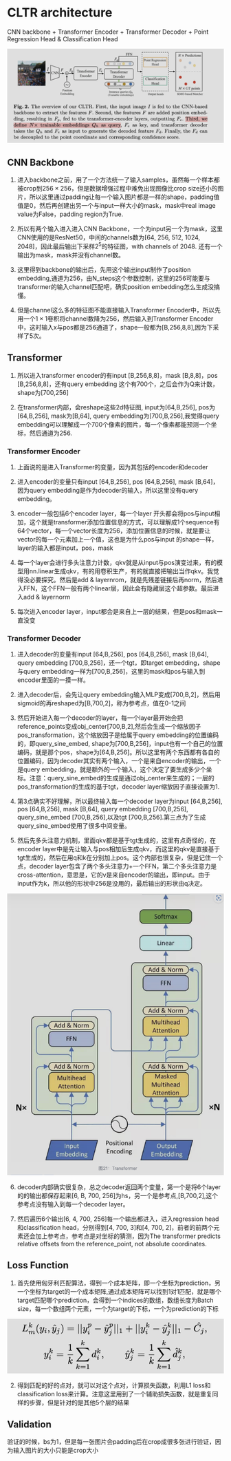 # CLTR architecture

CNN backbone + Transformer Encoder + Transformer Decoder + Point Regression Head & Classification Head

![](./images/CLTR.png)

## CNN Backbone

1. 进入backbone之前，用了一个方法统一了输入samples，虽然每一个样本都被crop到$256 \times 256$，但是数据增强过程中难免出现图像比crop size还小的图片，所以这里通过padding让每一个输入图片都是一样的shape，padding值值是0，然后再创建出另一个与input一样大小的mask，mask中real image value为False，padding region为True.

2. 所以有两个输入进入进入CNN Backbone，一个为input另一个为mask，这里CNN使用的是ResNet50，中间的channels数为[64, 256, 512, 1024, 2048]，因此最后输出下采样$2^5$的特征图，with channels of 2048. 还有一个输出为mask，mask并没有channel数。

3. 这里得到backbone的输出后，先用这个输出input制作了position embedding,通道为256，由N_steps这个参数控制，这里的256可能要与transformer的输入channel匹配吧，确实position embedding怎么生成没搞懂。

4. 但是channel这么多的特征图不能直接输入Transformer Encoder中，所以先用一个$1\times1$卷积将channel数降为256，然后输入到Transformer Encoder中，这时输入x与pos都是256通道了，shape一般都为[B,256,8,8],因为下采样了5次。

## Transformer

1. 所以进入transformer encoder的有input [B,256,8,8]，mask [B,8,8]，pos [B,256,8,8]，还有query embedding 这个有700个，之后会作为Q来计数，shape为[700,256]

2. 在transformer内部，会reshape这些2d特征图, input为[64,B,256], pos为[64,B,256], mask为[B,64], query embedding为[700,B,256],我觉得query embedding可以理解成一个700个像素的图片，每一个像素都能预测一个坐标，然后通道为256.

### Transformer Encoder

1. 上面说的是进入Transformer的变量，因为其包括的encoder和decoder

2. 进入encoder的变量只有input [64,B,256], pos [64,B,256], mask [B,64]，因为query embedding是作为decoder的输入，所以这里没有query embedding。

3. encoder一般包括6个encoder layer，每一个layer 开头都会将pos与input相加，这个就是transformer添加位置信息的方式，可以理解成1个sequence有64个vector，每一个vector长度为256，添加位置信息的时候，就是要让vector的每一个元素加上一个值，这也是为什么pos与input 的shape一样，layer的输入都是input，pos，mask

4. 每一个layer会进行多头注意力计数，qkv就是从input与pos演变过来，有的模型用nn.linear生成qkv，有的用卷积生产，有的就直接把输出当作qkv。我觉得没必要探究。然后是add & layernrom，就是先残差链接后再norm，然后进入FFN，这个FFN一般有两个linear层，因此会有隐藏层这个超参数。最后进入add & layernorm

5. 每次进入encoder layer，input都会是来自上一层的结果，但是pos和mask一直没变

### Transformer Decoder

1. 进入decoder的变量有input [64,B,256], pos [64,B,256], mask [B,64], query embedding [700,B,256]，还一个tgt，即target embedding，shape与query embedding一样为[700,B,256]，这里的mask和pos与输入到encoder里面的一摸一样。

2. 进入decoder后，会先让query embedding输入MLP变成[700,B,2]，然后用sigmoid的再reshaped为[B,700,2]，称为参考点，值在0-1之间

3. 然后开始进入每一个decoder的layer，每一个layer最开始会把reference_points变成obj_center[700,B,2],然后会生成一个缩放因子pos_transformation，这个缩放因子是给属于query embedding的位置编码的，即query_sine_embed, shape为[700,B,256]，input也有一个自己的位置编码，就是那个pos，shape为[64,B,256]。所以这里有两个东西都有各自的位置编码，因为decoder其实有两个输入，一个是来自encoder的输出，一个是query embedding，就是额外的一个输入，这个决定了要生成多少个坐标。注意：query_sine_embed的生成是通过obj_center来生成的；一层的pos_transformation的生成的基于tgt，decoder layer缩放因子直接设置为1.

4. 第3点确实不好理解，所以最终输入每一个decoder layer为input [64,B,256], pos [64,B,256], mask [B,64], query embedding [700,B,256], query_sine_embed [700,B,256],以及tgt [700,B,256].第三点为了生成query_sine_embed使用了很多中间变量。

5. 然后先多头注意力机制，里面qkv都是基于tgt生成的，这里有点奇怪的，在encoder layer中是先让输入与pos相加后生成qkv，而这里的qkv是直接基于tgt生成的，然后在用q和k在分别加上pos。这个内部也很复杂，但是记住一个点，decoder layer包含了两个多头注意力+一个FFN，第二个多头注意力是cross-attention，意思是，它的v是来自encoder的输出，即input。由于input作为k，所以他的形状中256是没用的，最后输出的形状由q决定。

![](./images/encoder_decoder.png)

6. decoder内部确实很复杂，总之decoder返回两个变量，第一个是将6个layer的的输出都保存起来[6, B, 700, 256]为hs，另一个是参考点,[B,700,2],这个参考点没有输入到每一个decoder layer。

7. 然后遍历6个输出[6, 4, 700, 256]每一个输出都进入，进入regression head和classification head，分别得到[4, 700, 3]和[4, 700, 2]，前者的前两个元素还会加上参考点，参考点是对坐标的猜测，因为The transformer predicts relative offsets from the reference_point, not absolute coordinates.

## Loss Function

1. 首先使用匈牙利匹配算法，得到一个成本矩阵，即一个坐标为prediction，另一个坐标为target的一个成本矩阵,通过成本矩阵可以找到1对1匹配，就是哪个target匹配哪个prediction，会得到一个indices的数组，数组长度为Batch size，每一个数组两个元素，一个为target的下标，一个为prediction的下标

![](./images/matching_cost.png)

2. 得到匹配的好的点对，就可以对这个点对，计算损失函数，利用L1 loss和classification loss来计算。注意这里用到了一个辅助损失函数，就是重复同样的步骤，但是针对的是其他5个层的结果

## Validation

验证的时候，bs为1，但是每一张图片会padding后在crop成很多张进行验证，因为输入图片的大小只能是crop大小